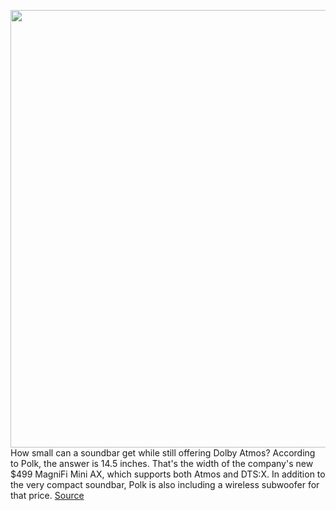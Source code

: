 <img src='https://cdn.vox-cdn.com/thumbor/D5fbUllGUAdli0IqP2vpLrlJMbQ=/0x0:2040x1207/1200x800/filters:focal(837x492:1163x818)/cdn.vox-cdn.com/uploads/chorus_image/image/70626280/polk.0.jpg' width='700px' /><br/>
How small can a soundbar get while still offering Dolby Atmos? According to Polk, the answer is 14.5 inches. That's the width of the company's new $499 MagniFi Mini AX, which supports both Atmos and DTS:X. In addition to the very compact soundbar, Polk is also including a wireless subwoofer for that price.
<a href='https://www.theverge.com/2022/3/15/22979396/polk-magnifi-mini-ax-small-dolby-atmos-soundbar'> Source <a/>